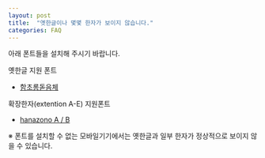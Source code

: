 ```yaml
---
layout: post
title:  "옛한글이나 몇몇 한자가 보이지 않습니다."
categories: FAQ
---
```


아래 폰트들을 설치해 주시기 바랍니다.

옛한글 지원 폰트

* [함초롬돋음체](http://www.hancom.com/cs_center/csDownload.do)

확장한자(extention A-E) 지원폰트

* [hanazono A / B](https://ko.osdn.net/projects/hanazono-font/releases/)

※ 폰트를 설치할 수 없는 모바일기기에서는 옛한글과 일부 한자가 정상적으로 보이지 않을 수 있습니다.

